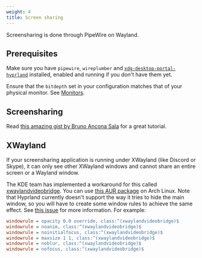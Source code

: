 ```yaml
---
weight: 4
title: Screen sharing
---
```


Screensharing is done through PipeWire on Wayland.

## Prerequisites

Make sure you have `pipewire`, `wireplumber` and
[`xdg-desktop-portal-hyprland`](../../Hypr-Ecosystem/xdg-desktop-portal-hyprland)
installed, enabled and running if you don't have them yet.

Ensure that the `bitdepth` set in your configuration 
matches that of your physical monitor.
See [Monitors](../Configuring/Monitors.md).

## Screensharing

Read
[this amazing gist by Bruno Ancona Sala](https://gist.github.com/brunoanc/2dea6ddf6974ba4e5d26c3139ffb7580)
for a great tutorial.

## XWayland

If your screensharing application is running under XWayland (like Discord or
Skype), it can only see other XWayland windows and cannot share an entire
screen or a Wayland window.

The KDE team has implemented a workaround for this called
[xwaylandvideobridge](https://invent.kde.org/system/xwaylandvideobridge). You
can use
[this AUR package](https://aur.archlinux.org/packages/xwaylandvideobridge-git)
on Arch Linux. Note that Hyprland currently doesn't support the way it tries to
hide the main window, so you will have to create some window rules to achieve
the same effect. See
[this issue](https://invent.kde.org/system/xwaylandvideobridge/-/issues/1) for
more information. For example:

```ini
windowrule = opacity 0.0 override, class:^(xwaylandvideobridge)$
windowrule = noanim, class:^(xwaylandvideobridge)$
windowrule = noinitialfocus, class:^(xwaylandvideobridge)$
windowrule = maxsize 1 1, class:^(xwaylandvideobridge)$
windowrule = noblur, class:^(xwaylandvideobridge)$
windowrule = nofocus, class:^(xwaylandvideobridge)$
```
